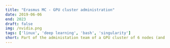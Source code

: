 ```yaml
---
title: "Erasmus MC - GPU cluster administration"
date: 2019-06-06
end: 2023
draft: false
img: /nvidia.png
tags: ['linux', 'deep learning', 'bash', 'singularity']
short: Part of the administation team of a GPU cluster of 6 nodes (and 8 GPU per nodes). In charge of the module administration and the in-boarding of new members
---
```

